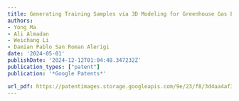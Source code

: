 ```yaml
---
title: Generating Training Samples via 3D Modeling for Greenhouse Gas Emission Detection
authors:
- Yong Ma
- Ali Almadan
- Weichang Li
- Damian Pablo San Roman Alerigi
date: '2024-05-01'
publishDate: '2024-12-12T01:04:48.347232Z'
publication_types: ["patent"]
publication: '*Google Patents*'

url_pdf: https://patentimages.storage.googleapis.com/9e/23/f8/3d4aa4af362ab9/US20240177457A1.pdf
---
```


